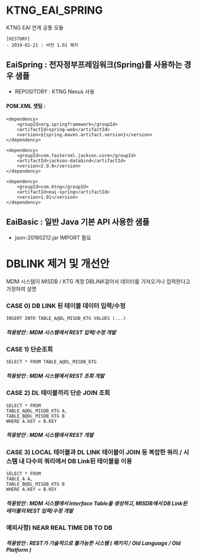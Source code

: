 # KTNG_EAI_SPRING
KTNG EAI 연계 공통 모듈

    [HISTORY]
    - 2019-02-21 : 버전 1.01 패치

## EaiSpring : 전자정부프레임워크(Spring)를 사용하는 경우 샘플

- REPOSITORY : KTNG Nexus 사용

#### POM.XML 셋팅 : 

    <dependency>
        <groupId>org.springframework</groupId>
        <artifactId>spring-web</artifactId>
        <version>${spring.maven.artifact.version}</version>
    </dependency>
	
	<dependency>
	    <groupId>com.fasterxml.jackson.core</groupId>
	    <artifactId>jackson-databind</artifactId>
	    <version>2.9.8</version>
	</dependency>
	
	<dependency>
	    <groupId>com.ktng</groupId>
	    <artifactId>eai-spring</artifactId>
	    <version>1.01</version>  
	</dependency>

## EaiBasic : 일반 Java 기본 API 사용한 샘플

- json-20160212.jar IMPORT 필요


# DBLINK 제거 및 개선안

MDM 시스템이 MISDB / KTG 계정 DBLINK걸어서 데이터를 가져오거나 입력한다고 가정하여 설명

### CASE 0) DB LINK 된 테이블 데이터 입력/수정

    INSERT INTO TABLE_A@DL_MISDB_KTG VALUES (...)
    
##### 적용방안 : MDM 시스템에서 REST 입력/수정 개발

### CASE 1) 단순조회 

    SELECT * FROM TABLE_A@DL_MISDB_KTG

##### 적용방안 : MDM 시스템에서 REST 조회 개발

### CASE 2) DL 테이블끼리 단순 JOIN 조회

    SELECT * FROM 
    TABLE_A@DL_MISDB_KTG A, 
    TABLE_B@DL_MISDB_KTG B 
    WHERE A.KEY = B.KEY

##### 적용방안 : MDM 시스템에서 REST 개발

### CASE 3) LOCAL 테이블과 DL LINK 테이블이 JOIN 등 복잡한 쿼리 / 시스템 내 다수의 쿼리에서 DB Link된 테이블을 이용     

    SELECT * FROM 
    TABLE_A A, 
    TABLE_B@DL_MISDB_KTG B 
    WHERE A.KEY = B.KEY

##### 적용방안 : MDM 시스템에서 Interface Table을 생성하고, MISDB에서 DB Link된 테이블의 REST 입력/수정 개발

### 예외사항) NEAR REAL TIME DB TO DB
##### 적용방안 : REST가 기술적으로 불가능한 시스템 ( 패키지 / Old Language / Old Platform )
